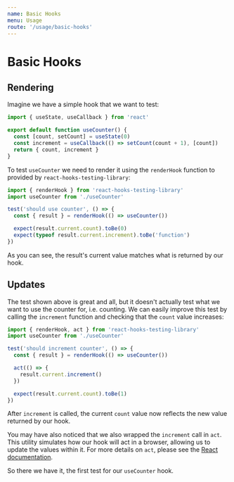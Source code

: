 ```yaml
---
name: Basic Hooks
menu: Usage
route: '/usage/basic-hooks'
---
```


# Basic Hooks

## Rendering

Imagine we have a simple hook that we want to test:

```js
import { useState, useCallback } from 'react'

export default function useCounter() {
  const [count, setCount] = useState(0)
  const increment = useCallback(() => setCount(count + 1), [count])
  return { count, increment }
}
```

To test `useCounter` we need to render it using the `renderHook` function to provided by `react-hooks-testing-library`:

```js
import { renderHook } from 'react-hooks-testing-library'
import useCounter from './useCounter'

test('should use counter', () => {
  const { result } = renderHook(() => useCounter())

  expect(result.current.count).toBe(0)
  expect(typeof result.current.increment).toBe('function')
})
```

As you can see, the result's current value matches what is returned by our hook.

## Updates

The test shown above is great and all, but it doesn't actually test what we want to use the counter for, i.e. counting. We can easily improve this test by calling the `increment` function and checking that the `count` value increases:

```js
import { renderHook, act } from 'react-hooks-testing-library'
import useCounter from './useCounter'

test('should increment counter', () => {
  const { result } = renderHook(() => useCounter())

  act(() => {
    result.current.increment()
  })

  expect(result.current.count).toBe(1)
})
```

After `increment` is called, the current `count` value now reflects the new value returned by our hook.

You may have also noticed that we also wrapped the `increment` call in `act`. This utility simulates how our hook will act in a browser, allowing us to update the values within it. For more details on `act`, please see the [React documentation](https://fb.me/react-wrap-tests-with-act).

So there we have it, the first test for our `useCounter` hook.
